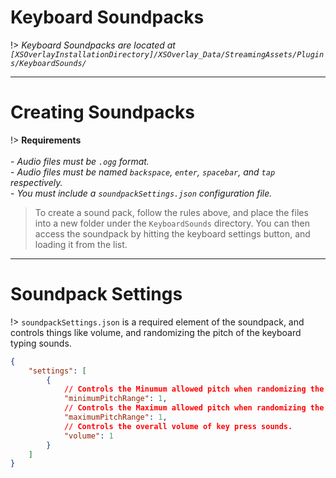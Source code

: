 # Keyboard Soundpacks
!> _Keyboard Soundpacks are located at `[XSOverlayInstallationDirectory]/XSOverlay_Data/StreamingAssets/Plugins/KeyboardSounds/`_

***

# Creating Soundpacks
!> **Requirements**
<br><br> - _Audio files must be `.ogg` format._
<br> - _Audio files must be named `backspace`, `enter`, `spacebar`, and `tap` respectively._
<br> - _You must include a `soundpackSettings.json` configuration file._

> To create a sound pack, follow the rules above, and place the files into a new folder under the `KeyboardSounds` directory. You can then access the soundpack by hitting the keyboard settings button, and loading it from the list.

***

# Soundpack Settings
!> `soundpackSettings.json` is a required element of the soundpack, and controls things like volume, and randomizing the pitch of the keyboard typing sounds.

```json copy filename="json"
{
    "settings": [
        {
            // Controls the Minumum allowed pitch when randomizing the pitch for a key press sound.
            "minimumPitchRange": 1,
            // Controls the Maximum allowed pitch when randomizing the pitch for a key press sound.
            "maximumPitchRange": 1,
            // Controls the overall volume of key press sounds.
            "volume": 1 
        }
    ]
}
```